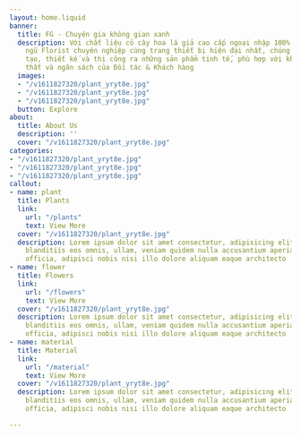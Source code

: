 ```yaml
---
layout: home.liquid
banner:
  title: FG - Chuyên gia không gian xanh
  description: Với chất liệu cỏ cây hoa lá giả cao cấp ngoại nhập 100% kết hợp đội
    ngũ Florist chuyên nghiệp cùng trang thiết bị hiện đại nhất, chúng tôi luôn sáng
    tạo, thiết kế và thi công ra những sản phẩm tinh tế, phù hợp với không gian nội
    thất và ngân sách của Đối tác & Khách hàng
  images:
  - "/v1611827320/plant_yryt8e.jpg"
  - "/v1611827320/plant_yryt8e.jpg"
  - "/v1611827320/plant_yryt8e.jpg"
  button: Explore
about:
  title: About Us
  description: ''
  cover: "/v1611827320/plant_yryt8e.jpg"
categories:
- "/v1611827320/plant_yryt8e.jpg"
- "/v1611827320/plant_yryt8e.jpg"
- "/v1611827320/plant_yryt8e.jpg"
callout:
- name: plant
  title: Plants
  link:
    url: "/plants"
    text: View More
  cover: "/v1611827320/plant_yryt8e.jpg"
  description: Lorem ipsum dolor sit amet consectetur, adipisicing elit. Velit quaerat
    blanditiis eos omnis, ullam, veniam quidem nulla accusantium aperiam cum voluptas
    officia, adipisci nobis nisi illo dolore aliquam eaque architecto
- name: flower
  title: Flowers
  link:
    url: "/flowers"
    text: View More
  cover: "/v1611827320/plant_yryt8e.jpg"
  description: Lorem ipsum dolor sit amet consectetur, adipisicing elit. Velit quaerat
    blanditiis eos omnis, ullam, veniam quidem nulla accusantium aperiam cum voluptas
    officia, adipisci nobis nisi illo dolore aliquam eaque architecto
- name: material
  title: Material
  link:
    url: "/material"
    text: View More
  cover: "/v1611827320/plant_yryt8e.jpg"
  description: Lorem ipsum dolor sit amet consectetur, adipisicing elit. Velit quaerat
    blanditiis eos omnis, ullam, veniam quidem nulla accusantium aperiam cum voluptas
    officia, adipisci nobis nisi illo dolore aliquam eaque architecto

---
```

